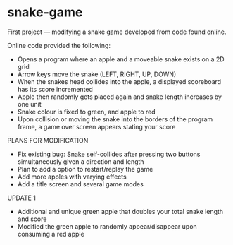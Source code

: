 # snake-game

First project — modifying a snake game developed from code found online.

Online code provided the following:
- Opens a program where an apple and a moveable snake exists on a 2D grid
- Arrow keys move the snake (LEFT, RIGHT, UP, DOWN)
- When the snakes head collides into the apple, a displayed scoreboard has its score incremented
- Apple then randomly gets placed again and snake length increases by one unit
- Snake colour is fixed to green, and apple to red
- Upon collision or moving the snake into the borders of the program frame, a game over screen appears stating your score

PLANS FOR MODIFICATION
- Fix existing bug: Snake self-collides after pressing two buttons simultaneously given a direction and length
- Plan to add a option to restart/replay the game
- Add more apples with varying effects
- Add a title screen and several game modes

UPDATE 1
- Additional and unique green apple that doubles your total snake length and score
- Modified the green apple to randomly appear/disappear upon consuming a red apple
